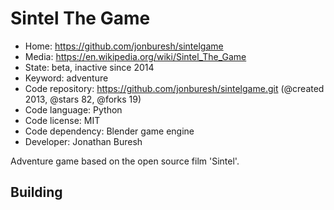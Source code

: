 # Sintel The Game

- Home: https://github.com/jonburesh/sintelgame
- Media: https://en.wikipedia.org/wiki/Sintel_The_Game
- State: beta, inactive since 2014
- Keyword: adventure
- Code repository: https://github.com/jonburesh/sintelgame.git (@created 2013, @stars 82, @forks 19)
- Code language: Python
- Code license: MIT
- Code dependency: Blender game engine
- Developer: Jonathan Buresh

Adventure game based on the open source film 'Sintel'.

## Building
